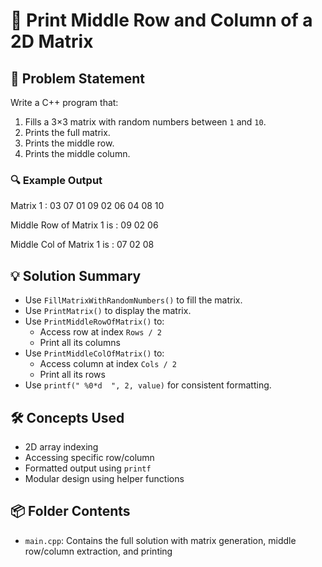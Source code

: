 # 🎯 Print Middle Row and Column of a 2D Matrix

## 🧩 Problem Statement
Write a C++ program that:
1. Fills a 3×3 matrix with random numbers between `1` and `10`.
2. Prints the full matrix.
3. Prints the middle row.
4. Prints the middle column.

### 🔍 Example Output
Matrix 1 : 
03 07 01 
09 02 06 
04 08 10

Middle Row of Matrix 1 is : 09 02 06

Middle Col of Matrix 1 is : 07 02 08


## 💡 Solution Summary
- Use `FillMatrixWithRandomNumbers()` to fill the matrix.
- Use `PrintMatrix()` to display the matrix.
- Use `PrintMiddleRowOfMatrix()` to:
  - Access row at index `Rows / 2`
  - Print all its columns
- Use `PrintMiddleColOfMatrix()` to:
  - Access column at index `Cols / 2`
  - Print all its rows
- Use `printf(" %0*d  ", 2, value)` for consistent formatting.

## 🛠️ Concepts Used
- 2D array indexing
- Accessing specific row/column
- Formatted output using `printf`
- Modular design using helper functions

## 📦 Folder Contents
- `main.cpp`: Contains the full solution with matrix generation, middle row/column extraction, and printing
